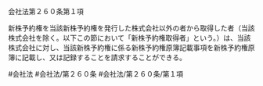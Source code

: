 会社法第２６０条第１項

新株予約権を当該新株予約権を発行した株式会社以外の者から取得した者（当該株式会社を除く。以下この節において「新株予約権取得者」という。）は、当該株式会社に対し、当該新株予約権に係る新株予約権原簿記載事項を新株予約権原簿に記載し、又は記録することを請求することができる。

#会社法
#会社法/第２６０条
#会社法/第２６０条/第１項
